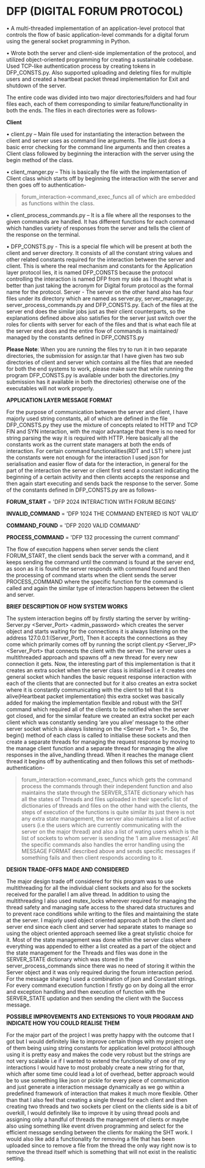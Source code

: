 # DFP (DIGITAL FORUM PROTOCOL)

• A multi-threaded implementation of an application-level protocol that controls the flow of basic application-level commands
for a digital forum using the general socket programming in Python.

• Wrote both the server and client-side implementation of the protocol, and utilized object-oriented programming for creating
a sustainable codebase. Used TCP-like authentication process by creating tokens in DFP_CONSTS.py. Also supported
uploading and deleting files for multiple users and created a heartbeat packet thread implementation for Exit and shutdown
of the server.

The entire code was divided into two major directories/folders and had four files each, each of them corresponding to similar feature/functionality in both the ends. The files in each directories were as follows-

**Client**

• client.py – Main file used for instantiating the interaction between the client and server uses
<Server IP> <Server Port> as command line arguments. The file just does a basic error
checking for the command line arguments and then creates a Client class followed by
beginning the interaction with the server using the begin method of the class.

• client_manger.py – This is basically the file with the implementation of Client class which
starts off by beginning the interaction with the server and then goes off to authentication-
>forum_interaction->command_exec_funcs all of which are embedded as functions within
the class.

• client_process_commands.py – It is a file where all the responses to the given commands are
handled. It has different functions for each command which handles variety of responses from
the server and tells the client of the response on the terminal.

• DFP_CONSTS.py - This is a special file which will be present at both the client and server
directory. It consists of all the constant string values and other related constants required for
the interaction between the server and client. This is where the real mechanism and constants
for the Application layer protocol lies, it is named DFP_CONSTS because the protocol
controlling the interaction is named DFP from my side as I thought what is better than just
taking the acronym for Digital forum protocol as the formal name for the protocol.
Server - The server on the other hand also has four files under its directory which are named as
server.py, server_manager.py, server_process_commands.py and DFP_CONSTS.py. Each of the files
at the server end does the similar jobs just as their client counterparts, so the explanations defined
above also satisfies for the server just switch over the roles for clients with server for each of the files
and that is what each file at the server end does and the entire flow of commands is maintained/
managed by the constants defined in DFP_CONSTS.py

**Please Note**: When you are running the files try to run it in two separate directories, the submission
for assign.tar that I have given has two sub directories of client and server which contains all the files
that are needed for both the end systems to work, please make sure that while running the program
DFP_CONSTS.py is available under both the directories.(my submission has it available in both the
directories) otherwise one of the executables will not work properly.

**APPLICATION LAYER MESSAGE FORMAT**

For the purpose of communication between the server and client, I have majorly used string constants,
all of which are defined in the file DFP_CONSTS.py they use the mixture of concepts related to
HTTP and TCP FIN and SYN interaction, with the major advantage that there is no need for string
parsing the way it is required with HTTP. Here basically all the constants work as the current state
managers at both the ends of interaction. For certain command functionalities(RDT and LST) where
just the constants were not enough for the interaction I used json for serialisation and easier flow of
data for the interaction, in general for the part of the interaction the server or client first send a
constant indicating the beginning of a certain activity and then clients accepts the response and then
again start executing and sends back the response to the server. Some of the constants defined in
DFP_CONSTS.py are as follows-

**FORUM_START** = 'DFP 2024 INTERACTION WITH FORUM BEGINS'

**INVALID_COMMAND** = 'DFP 1024 THE COMMAND ENTERED IS NOT VALID’

**COMMAND_FOUND** = 'DFP 2020 VALID COMMAND'

**PROCESS_COMMAND** = 'DFP 132 processing the current command'

The flow of execution happens when server sends the client FORUM_START, the client sends back
the server with a command, and it keeps sending the command until the command is found at the
server end, as soon as it is found the server responds with command found and then the processing of
command starts when the client sends the server PROCESS_COMMAND where the specific function
for the command is called and again the similar type of interaction happens between the client and
server.

**BRIEF DESCRIPTION OF HOW SYSTEM WORKS**

The system interaction begins off by firstly starting the server by writing-
Server.py <Server_Port> <admin_password> which creates the server object and starts waiting for the
connections it is always listening on the address 127.0.0.1:(Server_Port),
Then it accepts the connections as they come which primarily comes off by running the script
client.py <Server_IP> <Server_Port> that connects the client with the server. The server uses a
multithreaded approach and spawns off a new thread for every new connection it gets. Now, the
interesting part of this implementation is that it creates an extra socket when the server class is
initialised i.e it creates one general socket which handles the basic request response interaction with
each of the clients that are connected but for it also creates an extra socket where it is constantly
communicating with the client to tell that it is alive(Heartbeat packet implementation) this extra
socket was basically added for making the implementation flexible and robust with the SHT
command which required all of the clients to be notified when the server got closed, and for the
similar feature we created an extra socket per each client which was constantly sending ‘are you alive’
message to the other server socket which is always listening on the <Server IP > <Server Port + 1>.
So, the begin() method of each class is called to initialise these sockets and then create a separate
threads for managing the request response by moving to the manage client function and a separate
thread for managing the alive responses in the alive_handling thread. When it reaches the manage
client thread it begins off by authenticating and then follows this set of methods- authentication-
>forum_interaction->command_exec_funcs which gets the command process the commands through
their independent function and also maintains the state through the SERVER_STATE dictionary
which has all the states of Threads and files uploaded in their specefic list of dictionaries of threads
and files on the other hand with the clients, the steps of execution of the functions is quite similar its
just there is not any extra state management, the server also maintains a list of active users (i.e the
users which are currently communicating with the server on the major thread) and also a list of wating
users which is the list of sockets to whom server is sending the ‘I am alive messages’. All the specific
commands also handles the error handling using the MESSAGE FORMAT described above and sends
specific messages if something fails and then client responds according to it.

**DESIGN TRADE-OFFS MADE AND CONSIDERED**

The major design trade off considered for this program was to use multithreading for all the individual
client sockets and also for the sockets received for the parallel I am alive thread. In addition to using
the multithreading I also used mutex_locks wherever required for managing the thread safety and
managing safe access to the shared data structures and to prevent race conditions while writing to the
files and maintaining the state at the server. I majorly used object oriented approach at both the client
and server end since each client and server had separate states to manage so using the object oriented
approach seemed like a great stylistic choice for it. Most of the state management was done within the
server class where everything was appended to either a list created as a part of the object and the state
management for the Threads and files was done in the SERVER_STATE dictionary which was stored
in the server_process_commands since there was no need of storing it within the Server object and it
was only required during the forum interaction period. For the message sharing I used a combination
of json and Constant strings. For every command execution function I firstly go on by doing all the
error and exception handling and then execution of function with the SERVER_STATE updation and
then sending the client with the Success message.

**POSSIBLE IMPROVEMENTS AND EXTENSIONS TO YOUR PROGRAM AND INDICATE HOW YOU COULD REALISE THEM**

For the major part of the project I was pretty happy with the outcome that I got but I would definitely
like to improve certain things with my project one of them being using string constants for application
level protocol although using it is pretty easy and makes the code very robust but the strings are not
very scalable i.e if I wanted to extend the functionality of one of my interactions I would have to most
probably create a new string for that, which after some time could lead a lot of overhead, better
approach would be to use something like json or pickle for every piece of communication and just
generate a interaction message dynamically as we go within a predefined framework of interaction
that makes it much more flexible. Other than that I also feel that creating a single thread for each
client and then creating two threads and two sockets per client on the clients side is a bit of overkill, I
would definitely like to improve it by using thread pools and assigning only a handful of threads the
management of clients or maybe also using something like event driven programming and select for
the efficient message sending between the clients for making the SHT work. I would also like add a
functionality for removing a file that has been uploaded since to remove a file from the thread the
only way right now is to remove the thread itself which is something that will not exist in the realistic
setting.
